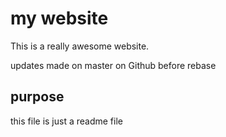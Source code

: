 # my website

This is a really awesome website.

updates made on master on Github before rebase

## purpose

this file is just a readme file
